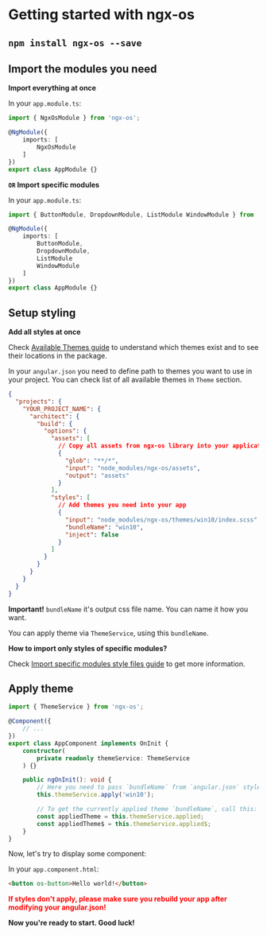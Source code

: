 # Getting started with ngx-os

## `npm install ngx-os --save`
## Import the modules you need

**Import everything at once**

In your `app.module.ts`:
```typescript
import { NgxOsModule } from 'ngx-os';

@NgModule({
    imports: [
        NgxOsModule
    ]
})
export class AppModule {}
```

**`OR` Import specific modules**

In your `app.module.ts`:
```typescript
import { ButtonModule, DropdownModule, ListModule WindowModule } from 'ngx-os';

@NgModule({
    imports: [
        ButtonModule,
        DropdownModule,
        ListModule
        WindowModule
    ]
})
export class AppModule {}
```

## Setup styling

**Add all styles at once**

Check [Available Themes guide](https://ngx-os.io/guides/available-themes)
to understand which themes exist and to see their locations in the package.

In your `angular.json` you need to define path to themes you want to use in your project.
You can check list of all available themes in `Theme` section.

```json
{
  "projects": {
    "YOUR_PROJECT_NAME": {
      "architect": {
        "build": {
          "options": {
            "assets": [
              // Copy all assets from ngx-os library into your application assets
              {
                "glob": "**/*",
                "input": "node_modules/ngx-os/assets",
                "output": "assets"
              }
            ],
            "styles": [
              // Add themes you need into your app
              {
                "input": "node_modules/ngx-os/themes/win10/index.scss",
                "bundleName": "win10",
                "inject": false
              }
            ]
          }
        }
      }
    }
  }
}
```

**Important!** `bundleName` it's output css file name. You can name it how you want.

You can apply theme via `ThemeService`, using this `bundleName`.

**How to import only styles of specific modules?**

Check [Import specific modules style files guide](https://ngx-os.io/guides/import-specific-modules-style-files)
to get more information.

## Apply theme

```typescript
import { ThemeService } from 'ngx-os';

@Component({
    // ...
})
export class AppComponent implements OnInit {
    constructor(
        private readonly themeService: ThemeService
    ) {}

    public ngOnInit(): void {
        // Here you need to pass `bundleName` from `angular.json` styles
        this.themeService.apply('win10');

        // To get the currently applied theme `bundleName`, call this:
        const appliedTheme = this.themeService.applied;
        const appliedTheme$ = this.themeService.applied$;
    }
}
```

Now, let's try to display some component:

In your `app.component.html`:
```html
<button os-button>Hello world!</button>
```

<p>
    <font color="red">
        <b>If styles don't apply, please make sure you rebuild your app after modifying your angular.json!</b>
    </font>
</p>

**Now you're ready to start. Good luck!**
